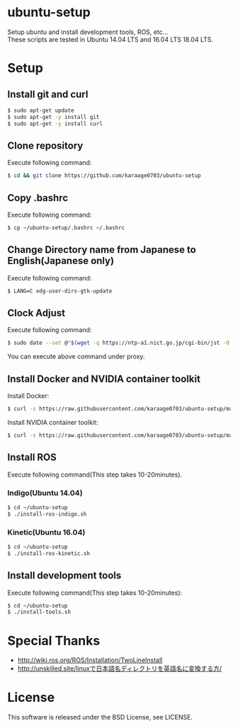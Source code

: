 # ubuntu-setup
Setup ubuntu and install development tools, ROS, etc...  
These scripts are tested in Ubuntu 14.04 LTS and 16.04 LTS 18.04 LTS.

# Setup
## Install git and curl

```sh
$ sudo apt-get update
$ sudo apt-get -y install git
$ sudo apt-get -y install curl
```

## Clone repository
Execute following command:

```sh
$ cd && git clone https://github.com/karaage0703/ubuntu-setup
```

## Copy .bashrc
Execute following command:

```sh
$ cp ~/ubuntu-setup/.bashrc ~/.bashrc
```

## Change Directory name from Japanese to English(Japanese only)
Execute following command:

```sh
$ LANG=C xdg-user-dirs-gtk-update
```

## Clock Adjust
Execute following command:

```sh
$ sudo date --set @"$(wget -q https://ntp-a1.nict.go.jp/cgi-bin/jst -O - | sed -n 4p | cut -d. -f1)"
```

You can execute above command under proxy.

## Install Docker and NVIDIA container toolkit
Install Docker:

```sh
$ curl -s https://raw.githubusercontent.com/karaage0703/ubuntu-setup/master/install-docker.sh | /bin/bash
```

Install NVIDIA container toolkit:

```sh
$ curl -s https://raw.githubusercontent.com/karaage0703/ubuntu-setup/master/install-nvidia-container-toolkit.sh | /bin/bash
```

## Install ROS
Execute following command(This step takes 10-20minutes).

### Indigo(Ubuntu 14.04)

```sh
$ cd ~/ubuntu-setup
$ ./install-ros-indigo.sh
```

### Kinetic(Ubuntu 16.04)

```sh
$ cd ~/ubuntu-setup
$ ./install-ros-kinetic.sh
```



## Install development tools
Execute following command(This step takes 10-20minutes):

```sh
$ cd ~/ubuntu-setup
$ ./install-tools.sh
```


# Special Thanks
- http://wiki.ros.org/ROS/Installation/TwoLineInstall
- http://unskilled.site/linuxで日本語名ディレクトリを英語名に変換する方/

# License
This software is released under the BSD License, see LICENSE.
